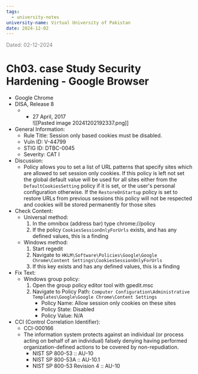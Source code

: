 ```yaml
---
tags:
  - university-notes
university-name: Virtual University of Pakistan
date: 2024-12-02
---
```


<span style="color: gray;">Dated: 02-12-2024</span>

# Ch03. case Study Security Hardening - Google Browser

- Google Chrome
- DISA, Release 8
    - - 27 April, 2017  
![[Pasted image 20241202192337.png]]
- General Information:
    - Rule Title: Session only based cookies must be disabled.
	- Vuln ID: V-44799
	- STIG ID: DTBC-0045
	- Severity: CAT I
- Discussion:
    - Policy allows you to set a list of URL patterns that specify sites which are allowed to set session only cookies. If this policy is left not set the global default value will be used for all sites either from the `DefaultCookiesSetting` policy if it is set, or the user's personal configuration otherwise. If the `RestoreOnStartup` policy is set to restore URLs from previous sessions this policy will not be respected and cookies will be stored permanently for those sites
- Check Content:
    - Universal method:
        1. In the omnibox (address bar) type chrome://policy
        2. If the policy `CookiesSessionOnlyForUrls` exists, and has any defined values, this is a finding
    - Windows method:
        1. Start regedit
        2. Navigate to `HKLM\Software\Policies\Google\Google Chrome\Content Settings\CookiesSessionOnlyForUrls`
        3. If this key exists and has any defined values, this is a finding
- Fix Text:
    - Windows group policy:
        1. Open the group policy editor tool with gpedit.msc
        2. Navigate to Policy Path: `Computer Configuration\Administrative Templates\Google\Google Chrome\Content Settings`
		    - Policy Name: Allow session only cookies on these sites
		    - Policy State: Disabled
		    - Policy Value: N/A
- CCI (Control Correlation Identifier):
    - CCI-000166
    - The information system protects against an individual (or process acting on behalf of an individual) falsely denying having performed organization-defined actions to be covered by non-repudiation.
		- NIST SP 800-53 :: AU-10
		- NIST SP 800-53A :: AU-10.1
		- NIST SP 800-53 Revision 4 :: AU-10